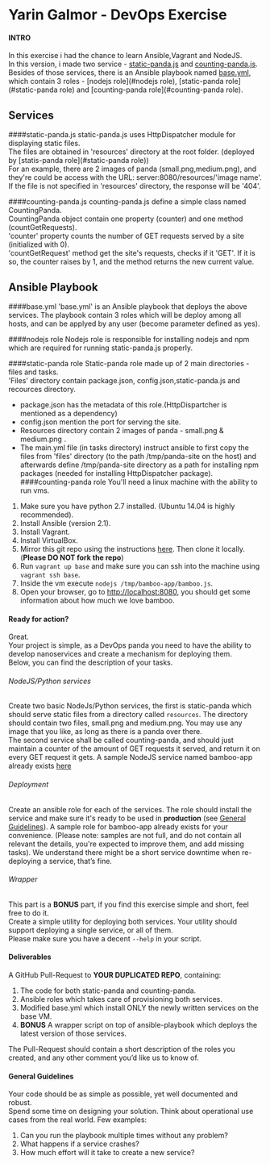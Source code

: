 # Yarin Galmor - DevOps Exercise
#### INTRO
In this exercise i had the chance to learn Ansible,Vagrant and NodeJS.  
In this version, i made two service - [static-panda.js](#static-panda.js) and [counting-panda.js](#counting-panda.js).  
Besides of those services, there is an Ansible playbook named [base.yml](#base.yml), which contain 3 roles - [nodejs role](#nodejs role), [static-panda role](#static-panda role) and [counting-panda role](#counting-panda role).

## Services
####static-panda.js
static-panda.js uses HttpDispatcher module for displaying static files.  
The files are obtained in 'resources' directory at the root folder. (deployed by [statis-panda role](#static-panda role))  
For an example, there are 2 images of panda (small.png,medium.png), and they're could be access with the URL: server:8080/resources/'image name'.  
If the file is not specified in 'resources' directory, the response will be '404'.  

####counting-panda.js
counting-panda.js define a simple class named CountingPanda.  
CountingPanda object contain one property (counter) and one method (countGetRequests).  
'counter' property counts the number of GET requests served by a site (initialized with 0).  
'countGetRequest' method get the site's requests, checks if it 'GET'. If it is so, the counter raises by 1, and the method returns the new current value.

## Ansible Playbook
####base.yml
'base.yml' is an Ansible playbook that deploys the above services. 
The playbook contain 3 roles which will be deploy among all hosts, and can be applyed by any user (become parameter defined as yes). 

####nodejs role
Nodejs role is responsible for installing nodejs and npm which are required for running static-panda.js properly.

####static-panda role
Static-panda role made up of 2 main directories - files and tasks.  
'Files' directory contain package.json, config.json,static-panda.js and recources directory.  
* package.json has the metadata of this role.(HttpDispartcher is mentioned as a dependency)  
* config.json mention the port for serving the site.
* Resources directory contain 2 images of panda - small.png & medium.png .
* The main.yml file (in tasks directory) instruct ansible to first copy the files from 'files' directory (to the path /tmp/panda-site on the host) and afterwards define /tmp/panda-site directory as a path for installing npm packages (needed for installing HttpDispatcher package).  
####counting-panda role
You'll need a linux machine with the ability to run vms.

1. Make sure you have python 2.7 installed. (Ubuntu 14.04 is highly recommended).
1. Install Ansible (version 2.1).
1. Install Vagrant.
1. Install VirtualBox.
1. Mirror this git repo using the instructions [here](https://help.github.com/articles/duplicating-a-repository). Then clone it locally. (**Please DO NOT fork the repo**)
1. Run `vagrant up base` and make sure you can ssh into the machine using `vagrant ssh base`.
1. Inside the vm execute `nodejs /tmp/bamboo-app/bamboo.js`.
1. Open your browser, go to <http://localhost:8080>, you should get some information about how much we love bamboo.

#### Ready for action?
Great.  
Your project is simple, as a DevOps panda you need to have the ability to develop nanoservices and create a mechanism for deploying them.  
Below, you can find the description of your tasks.

###### NodeJS/Python services
Create two basic NodeJs/Python services, the first is static-panda which should serve static files from a directory called `resources`. The directory should contain two files, small.png and medium.png. You may use any image that you like, as long as there is a panda over there.  
The second service shall be called counting-panda, and should just maintain a counter of the amount of GET requests it served, and return it on every GET request it gets.
A sample NodeJS service named bamboo-app already exists  [here](roles/bamboo/files/bamboo-app)

###### Deployment
Create an ansible role for each of the services. The role should install the service and make sure it's ready to be used in **production** (see [General Guidelines](#general-guidelines)). 
A sample role for bamboo-app already exists for your convenience.  (Please note: samples are not full, and do not contain all relevant the details, you're expected to improve them, and add missing tasks).
We understand there might be a short service downtime when re-deploying a service, that’s fine.

###### Wrapper
This part is a **BONUS** part, if you find this exercise simple and short, feel free to do it.  
Create a simple utility for deploying both services. Your utility should support deploying a single service, or all of them.  
Please make sure you have a decent `--help` in your script.

#### Deliverables
A GitHub Pull-Request to **YOUR DUPLICATED REPO**, containing:  

1. The code for both static-panda and counting-panda.
1. Ansible roles which takes care of provisioning both services.
1. Modified base.yml which install ONLY the newly written services on the base VM.
1. **BONUS** A wrapper script on top of ansible-playbook which deploys the latest version of those services.

The Pull-Request should contain a short description of the roles you created, and any other comment you’d like us to know of.

#### General Guidelines
Your code should be as simple as possible, yet well documented and robust.  
Spend some time on designing your solution. 
Think about operational use cases from the real world. Few examples:

1. Can you run the playbook multiple times without any problem?
1. What happens if a service crashes?
1. How much effort will it take to create a new service?
